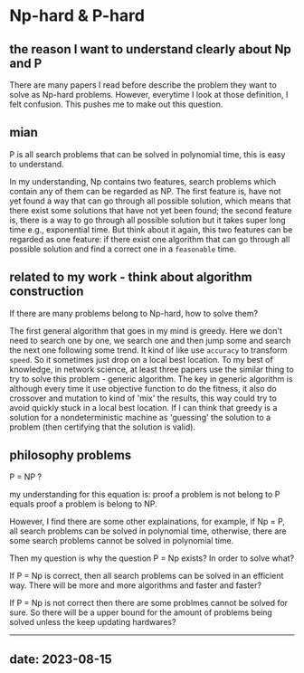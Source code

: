 # Np-hard & P-hard



## the reason I want to understand clearly about Np and P

There are many papers I read before describe the problem they want to solve as Np-hard problems. However, everytime I look at those definition, I felt confusion. This pushes me to make out this question.


## mian


P is all search problems that can be solved in polynomial time, this is easy to understand. 

In my understanding, Np contains two features, search problems which contain any of them can be regarded as NP. The first feature is, have not yet found a way that can go through all possible solution, which means that there exist some solutions that have not yet been found; the second feature is, there is a way to go through all possible solution but it takes super long time e.g., exponential time. But think about it again, this two features can be regarded as one feature: if there exist one algorithm that can go through all possible solution and find a correct one in a `feasonable` time.

## related to my work - think about algorithm construction

If there are many problems belong to Np-hard, how to solve them?

The first general algorithm that goes in my mind is greedy. Here we don't need to search one by one, we search one and then jump some and search the next one following some trend. It kind of like use `accuracy` to transform `speed`. So it sometimes just drop on a local best location. To my best of knowledge, in network science, at least three papers use the similar thing to try to solve this problem - generic algorithm. The key in generic algorithm is although every time it use objective function to do the fitness, it also do crossover and mutation to kind of 'mix' the results, this way could try to avoid quickly stuck in a local best location. If I can think that greedy is a solution for a nondeterministic machine as 'guessing' the solution to a problem (then certifying that the solution is valid).

## philosophy problems

P = NP ?

my understanding for this equation is: proof a problem is not belong to P equals proof a problem is belong to NP.

However, I find there are some other explainations, for example, if Np = P, all search problems can be solved in polynomial time, otherwise, there are some search problems cannot be solved in polynomial time. 

Then my question is why the question P = Np exists? In order to solve what?

If P = Np is correct, then all search problems can be solved in an efficient way. There will be more and more algorithms and faster and faster?

If P = Np is not correct then there are some problmes cannot be solved for sure. So there will be a upper bound for the amount of problems being solved unless the keep updating hardwares?

---
date: 2023-08-15
---


